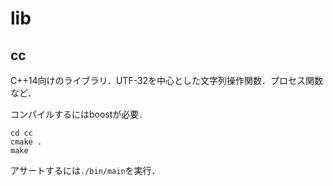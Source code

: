 # lib

## cc

C++14向けのライブラリ．UTF-32を中心とした文字列操作関数．プロセス関数など．

コンパイルするにはboostが必要．

    cd cc
    cmake .
    make

アサートするには`./bin/main`を実行．

